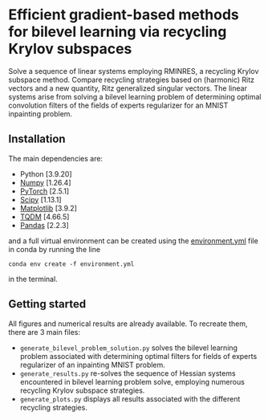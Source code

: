 # Efficient gradient-based methods for bilevel learning via recycling Krylov subspaces
Solve a sequence of linear systems employing RMINRES, a recycling Krylov subspace method. Compare recycling strategies based on (harmonic) Ritz vectors and a new quantity, Ritz generalized singular vectors.
The linear systems arise from solving a bilevel learning problem of determining optimal convolution filters of the fields of experts regularizer for an MNIST inpainting problem. 

## Installation
The main dependencies are:
* Python [3.9.20]
* [Numpy](https://pypi.org/project/numpy/) [1.26.4]
* [PyTorch](https://pytorch.org/) [2.5.1]
* [Scipy](https://pypi.org/project/scipy/) [1.13.1]
* [Matplotlib](https://pypi.org/project/matplotlib/) [3.9.2]
* [TQDM](https://pypi.org/project/tqdm/) [4.66.5]
* [Pandas](https://pypi.org/project/pandas/) [2.2.3]

and a full virtual environment can be created using the [environment.yml](environment.yml) file in conda by running the line
```
conda env create -f environment.yml
```
in the terminal.

## Getting started
 All figures and numerical results are already available. To recreate them, there are 3 main files:
 * `generate_bilevel_problem_solution.py` solves the bilevel learning problem associated with determining optimal filters for fields of experts regularizer of an inpainting MNIST problem.
 * `generate_results.py` re-solves the sequence of Hessian systems encountered in bilevel learning problem solve, employing numerous recycling Krylov  subspace strategies. 
 * `generate_plots.py` displays all results associated with the different recycling strategies.